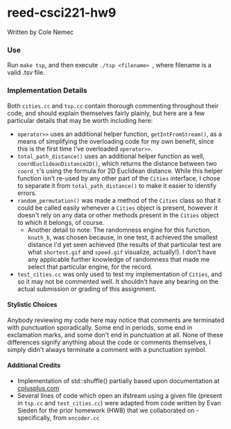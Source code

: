 # reed-csci221-hw9
Written by Cole Nemec

### Use
Run ```make tsp```, and then execute ```./tsp <filename> ```, where filename is a valid .tsv file. 

### Implementation Details
Both ```cities.cc``` and ```tsp.cc``` contain thorough commenting throughout their code, and should explain themselves fairly plainly, but here are a few particular details that may be worth including here:
* ```operator>>``` uses an additional helper function, ```getIntFromStream()```, as a means of simplifying the overloading code for my own benefit, since this is the first time I've overloaded ```operator>>```. 
* ```total_path_distance()``` uses an additional helper function as well, ```coordEuclideanDistance2D()```, which returns the distance between two ```coord_t```'s using the formula for 2D Euclidean distance. While this helper function isn't re-used by any other part of the ```Cities``` interface, I chose to separate it from ```total_path_distance()``` to make it easier to identify errors.
* ```random_permutation()``` was made a method of the ```Cities``` class so that it could be called easily whenever a ```Cities``` object is present, however it doesn't rely on any data or other methods present in the ```Cities``` object to which it belongs, of course.
    * Another detail to note: The randomness engine for this function, ```knuth_b```, was chosen because, in one test, it achieved the smallest distance I'd yet seen achieved (the results of that particular test are what ```shortest.gif``` and ```speed.gif``` visualize, actually!). I don't have any applicable further knowledge of randomness that made me select that particular engine, for the record.
* ```test_cities.cc``` was only used to test my implementation of ```Cities```, and so it may not be commented well. It shouldn't have any bearing on the actual submission or grading of this assignment.
#### Stylistic Choices
Anybody reviewing my code here may notice that comments are terminated with punctuation sporadically. Some end in periods, some end in exclamation marks, and some don't end in punctuation at all. None of these differences signify anything about the code or comments themselves, I simply didn't always terminate a comment with a punctuation symbol. 

#### Additional Credits
* Implementation of std::shuffle() partially based upon documentation at [cplusplus.com](http://www.cplusplus.com/reference/algorithm/shuffle/)
* Several lines of code which open an ifstream using a given file (present in ```tsp.cc``` and ```test_cities.cc```) were adapted from code written by Evan Sieden for the prior homework (HW8) that we collaborated on - specifically, from ```encoder.cc``` 
